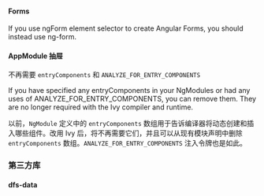 #### Forms

If you use ngForm element selector to create Angular Forms, you should instead use ng-form.

#### AppModule 抽屉

不再需要 `entryComponents` 和 `ANALYZE_FOR_ENTRY_COMPONENTS`

If you have specified any entryComponents in your NgModules or had any uses of ANALYZE_FOR_ENTRY_COMPONENTS, you can remove them. They are no longer required with the Ivy compiler and runtime.

以前，`NgModule` 定义中的 `entryComponents` 数组用于告诉编译器将动态创建和插入哪些组件。改用 Ivy 后，将不再需要它们，并且可以从现有模块声明中删除 `entryComponents` 数组。`ANALYZE_FOR_ENTRY_COMPONENTS` 注入令牌也是如此。

### 第三方库

#### dfs-data
